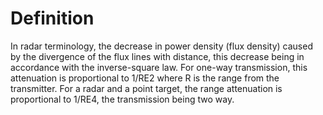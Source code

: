 # Definition

In radar terminology, the decrease in power density (flux density)
caused by the divergence of the flux lines with distance, this decrease
being in accordance with the inverse-square law. For one-way
transmission, this attenuation is proportional to 1/RE2 where R is the
range from the transmitter. For a radar and a point target, the range
attenuation is proportional to 1/RE4, the transmission being two way.
